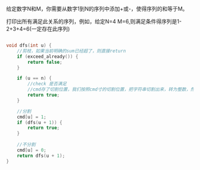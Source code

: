 
给定数字N和M，你需要从数字1到N的序列中添加+或-，使得序列的和等于M。

打印出所有满足此关系的序列，例如，给定N=4 M=6,则满足条件得序列是1-2+3+4=6(一定存在此序列)

```cpp

void dfs(int u) {
    //剪枝，如果当前明确的sum已经超了，则直接return
    if (exceed_already()) {
        return false;
    }

    if (u == n) {
        //check 是否满足
        //cmd存了切割位置，我们按照cmd寸的切割位置，把字符串切割出来，转为整数，然后求和
        return true;
    }

    //分割
    cmd[u] = 1;
    if (dfs(u + 1)) {
        return true;
    }
    
    //不分割
    cmd[u] = 0;
    return dfs(u + 1);
}

```